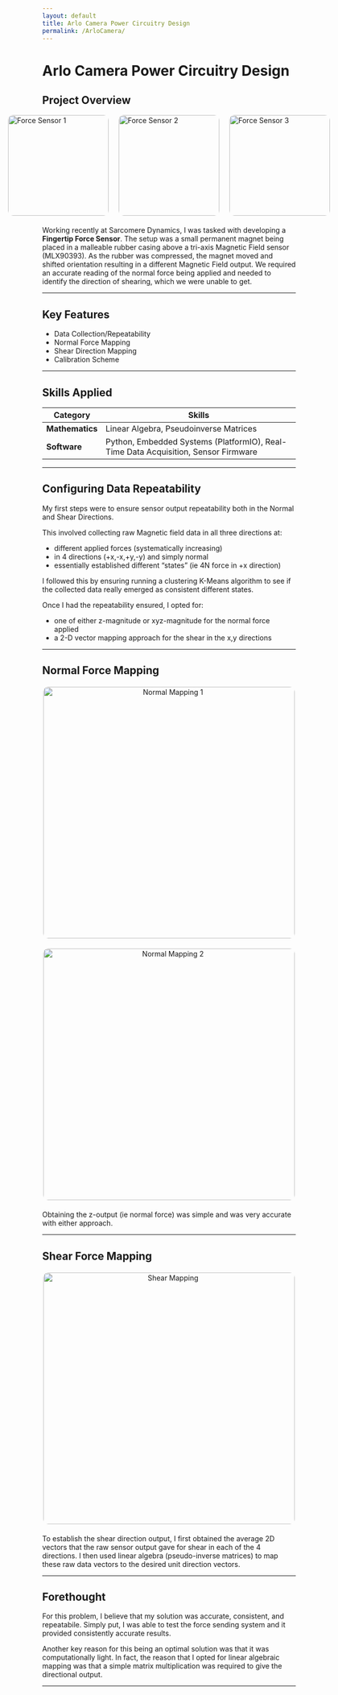 ```yaml
---
layout: default
title: Arlo Camera Power Circuitry Design
permalink: /ArloCamera/
---
```


# Arlo Camera Power Circuitry Design

## Project Overview


<div style="display: flex; justify-content: center; gap: 20px; margin-bottom: 20px;">
  <img src="{{ '/docs/assets/force sensor4.png' | relative_url }}" alt="Force Sensor 1" style="width: 200px; border-radius: 10px;">
  <img src="{{ '/docs/assets/force sensor5.png' | relative_url }}" alt="Force Sensor 2" style="width: 200px; border-radius: 10px;">
  <img src="{{ '/docs/assets/force sensor3.png' | relative_url }}" alt="Force Sensor 3" style="width: 200px; border-radius: 10px;">
</div>




Working recently at Sarcomere Dynamics, I was tasked with developing a **Fingertip Force Sensor**. The setup was a small permanent magnet being placed in a malleable rubber casing above a tri-axis Magnetic Field sensor (MLX90393). As the rubber was compressed, the magnet moved and shifted orientation resulting in a different Magnetic Field output. We required an accurate reading of the normal force being applied and needed to identify the direction of shearing, which we were unable to get.


---

## Key Features
- Data Collection/Repeatability
- Normal Force Mapping
- Shear Direction Mapping
- Calibration Scheme

---

## Skills Applied

| **Category**    | **Skills**                                                                 |
|------------------|---------------------------------------------------------------------------|
| **Mathematics**  | Linear Algebra, Pseudoinverse Matrices                            |
| **Software**     | Python, Embedded Systems (PlatformIO), Real-Time Data Acquisition, Sensor Firmware |

---

## Configuring Data Repeatability
My first steps were to ensure sensor output repeatability both in the Normal and Shear Directions. 

This involved collecting raw Magnetic field data in all three directions at:
- different applied forces (systematically increasing) 
- in 4 directions (+x,-x,+y,-y) and simply normal 
- essentially established different “states”  (ie 4N force in +x direction)

I followed this by ensuring running a clustering K-Means algorithm to see if the collected data really emerged as consistent different states.

Once I had the repeatability ensured, I opted for:
- one of either z-magnitude or xyz-magnitude for the normal force applied
-  a 2-D vector mapping approach for the shear in the x,y directions 



---
## Normal Force Mapping

<div style="text-align: center; margin: 20px 0;">
    <img src="{{ '/docs/assets/Normal Force Mapping1.png' | relative_url }}" alt="Normal Mapping 1" style="width: 500px; border-radius: 10px;">
</div>

<div style="text-align: center; margin: 20px 0;">
    <img src="{{ '/docs/assets/Normal Force Mapping2.png' | relative_url }}" alt="Normal Mapping 2" style="width: 500px; border-radius: 10px;">
</div>



Obtaining the z-output (ie normal force) was simple and was very accurate with either approach.

---
## Shear Force Mapping


<div style="text-align: center; margin: 20px 0;">
    <img src="{{ '/docs/assets/Shear Mapping.png' | relative_url }}" alt="Shear Mapping" style="width: 500px; border-radius: 10px;">
</div>

To establish the shear direction output, I first obtained the average 2D vectors that the raw sensor output  gave for shear in each of the 4 directions.  I then used linear algebra (pseudo-inverse matrices) to map these raw data vectors to the desired unit direction vectors. 

---

## Forethought

For this problem, I believe that my solution was accurate, consistent, and repeatabile. Simply put, I was able to test the force sending system and it provided consistently accurate results. 

Another key reason for this being an optimal solution was that it was computationally light. In fact, the reason that I opted for linear algebraic mapping was that a simple matrix multiplication was required to give the directional output.

---
